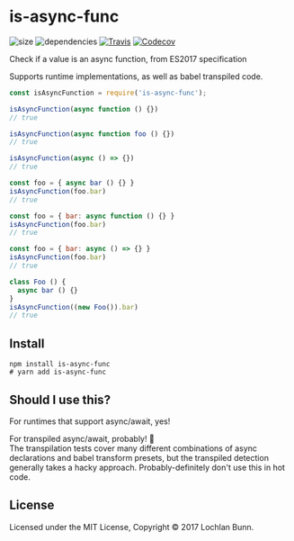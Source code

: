 # is-async-func

![size](https://img.shields.io/badge/size-282%20B-grey.svg)
![dependencies](https://img.shields.io/badge/dependencies-0-grey.svg)
[![Travis](https://img.shields.io/travis/loklaan/is-async-func.svg)](https://travis-ci.org/loklaan/is-async-func)
[![Codecov](https://img.shields.io/codecov/c/github/loklaan/is-async-func.svg)](https://codecov.io/gh/loklaan/is-async-func)

Check if a value is an async function, from ES2017 specification

Supports runtime implementations, as well as babel transpiled code.

```js
const isAsyncFunction = require('is-async-func');

isAsyncFunction(async function () {})
// true

isAsyncFunction(async function foo () {})
// true

isAsyncFunction(async () => {})
// true

const foo = { async bar () {} }
isAsyncFunction(foo.bar)
// true

const foo = { bar: async function () {} }
isAsyncFunction(foo.bar)
// true

const foo = { bar: async () => {} }
isAsyncFunction(foo.bar)
// true

class Foo () {
  async bar () {}
}
isAsyncFunction((new Foo()).bar)
// true
```

## Install

```shell
npm install is-async-func
# yarn add is-async-func
```

## Should I use this?

For runtimes that support async/await, yes!

For transpiled async/await, probably! :grimacing:  
The transpilation tests cover many different combinations of async declarations and babel transform presets, but the transpiled detection generally takes a hacky approach. Probably-definitely don't use this in hot code.

## License

Licensed under the MIT License, Copyright © 2017 Lochlan Bunn.